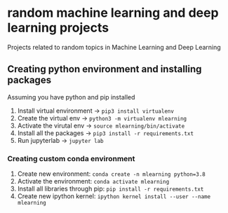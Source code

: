 # random machine learning and deep learning projects
Projects related to random topics in Machine Learning and Deep Learning

## Creating python environment and installing packages
Assuming you have python and pip installed

1. Install virtual environment -> `pip3 install virtualenv`
2. Create the virtual env -> `python3 -m virtualenv mlearning`
3. Activate the virutal env -> `source mlearning/bin/activate`
4. Install all the packages -> `pip3 install -r requirements.txt`
5. Run jupyterlab -> `jupyter lab`

### Creating custom conda environment 

1. Create new environment: `conda create -n mlearning python=3.8`
2. Activate the environment: `conda activate mlearning`
3. Install all libraries through pip: `pip install -r requirements.txt`
4. Create new ipython kernel: `ipython kernel install --user --name mlearning`
